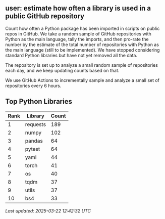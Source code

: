 ## user: estimate how often a library is used in a public GitHub repository

Count how often a Python package has been imported in scripts on public repos in GitHub. We take a random sample of GitHub repositories with Python as the main language, tally the imports, and then pro-rate the number by the estimate of the total number of repositories with Python as the main language (still to be implemented). We have stopped considering standard Python libraries but have not yet removed all the data.

The repository is set up to analyze a small random sample of repositories each day, and we keep updating counts based on that.


We use GitHub Actions to incrementally sample and analyze a small set of repositories every 6 hours.

## Top Python Libraries

| Rank | Library | Count |
|------|---------|-------|
| 1 | requests | 189 |
| 2 | numpy | 102 |
| 3 | pandas | 64 |
| 4 | pytest | 64 |
| 5 | yaml | 44 |
| 6 | torch | 41 |
| 7 | os | 40 |
| 8 | tqdm | 37 |
| 9 | utils | 37 |
| 10 | bs4 | 33 |

*Last updated: 2025-03-22 12:42:32 UTC*
